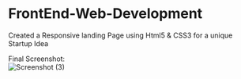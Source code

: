 # FrontEnd-Web-Development
Created a Responsive landing Page using Html5 &amp; CSS3 for a unique Startup Idea 

Final Screenshot:<br>
![Screenshot (3)](https://user-images.githubusercontent.com/71458637/122160742-194bad80-ce8e-11eb-907f-796b518b3805.png)


